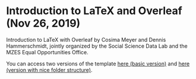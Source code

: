 # Introduction to LaTeX and Overleaf (Nov 26, 2019)
Introduction to LaTeX with Overleaf by Cosima Meyer and Dennis Hammerschmidt, jointly organized by the Social Science Data Lab and the MZES Equal Opportunities Office.

You can access two versions of the template [here (basic version)](https://www.overleaf.com/latex/templates/template-term-paper-basic/vvwrrwxtdzsg) and [here (version with nice folder structure)](https://www.overleaf.com/latex/templates/template-term-paper/jbymjwgdbzkp#.W5UxGC2B0Wo). 
